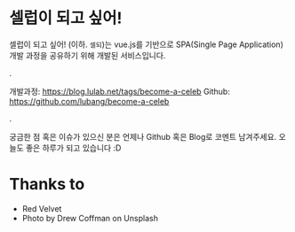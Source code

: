 # 셀럽이 되고 싶어!

셀럽이 되고 싶어! (이하. `셀되`)는 vue.js를 기반으로 SPA(Single Page Application) 개발 과정을 공유하기 위해 개발된 서비스입니다.

.

개발과정: https://blog.lulab.net/tags/become-a-celeb
Github: https://github.com/lubang/become-a-celeb

.

궁금한 점 혹은 이슈가 있으신 분은 언제나 Github 혹은 Blog로 코멘트 남겨주세요.
오늘도 좋은 하루가 되고 있습니다 :D

# Thanks to

* Red Velvet
* Photo by Drew Coffman on Unsplash
